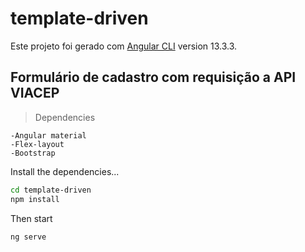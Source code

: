 # template-driven
Este projeto foi gerado com [Angular CLI](https://angular.io/cli) version 13.3.3.
 
## Formulário de cadastro com requisição a API VIACEP

> Dependencies

    -Angular material  
    -Flex-layout
    -Bootstrap

Install the dependencies...

```bash
cd template-driven
npm install
```

Then start

```bash
ng serve
```
  
  
